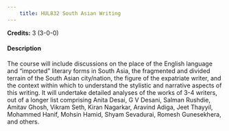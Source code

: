 ```yaml
---
    title: HUL832 South Asian Writing
---
```

**Credits:** 3 (3-0-0)



#### Description 
The course will include discussions on the place of the English language and “imported” literary forms in South Asia, the fragmented and divided terrain of the South Asian city/nation, the figure of the expatriate writer, and the context within which to understand the stylistic and narrative aspects of this writing. It will undertake detailed analyses of the works of 3-4 writers, out of a longer list comprising Anita Desai, G V Desani, Salman Rushdie, Amitav Ghosh, Vikram Seth, Kiran Nagarkar, Aravind Adiga, Jeet Thayyil, Mohammed Hanif, Mohsin Hamid, Shyam Sevadurai, Romesh Gunesekhera, and others.